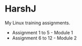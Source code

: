 # HarshJ
My Linux training assignments.
<ul>
  <li>Assignment 1 to 5 - Module 1</li>
  <li>Assignment 6 to 12 - Module 2</li>
</ul>
